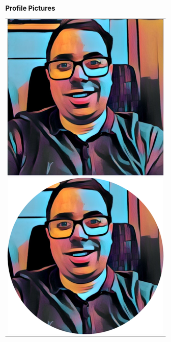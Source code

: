 ## Profile Pictures

<table>
    <tr>
        <td>
            <a href='avatars/squared.png'><img src='avatars/squared.png'></a>
        </td>
    </tr>
    <tr>
        <td>
            <a href='avatars/circle-cropped.png'><img src='avatars/circle-cropped.png'></a>
        </td>
    </tr>
</table>
